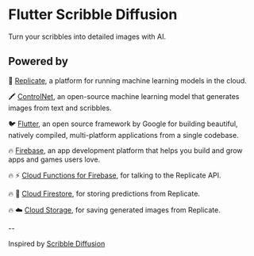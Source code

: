 # Flutter Scribble Diffusion

Turn your scribbles into detailed images with AI.

## Powered by

🚀 [Replicate](https://replicate.com/?utm_source=project&utm_campaign=scribblediffusion), a platform for running machine learning models in the cloud.

🖍️ [ControlNet](https://replicate.com/jagilley/controlnet-scribble?utm_source=project&utm_campaign=scribblediffusion), an open-source machine learning model that generates images from text and scribbles.

🐦 [Flutter](https://flutter.dev/), an open source framework by Google for building beautiful, natively compiled, multi-platform applications from a single codebase.

🔥 [Firebase](https://firebase.google.com/), an app development platform that helps you build and grow apps and games users love.

🔥 ⚡ [Cloud Functions for Firebase](https://firebase.google.com/docs/functions), for talking to the Replicate API.

🔥 📝 [Cloud Firestore](https://firebase.google.com/products/firestore), for storing predictions from Replicate.

🔥 ☁️ [Cloud Storage](https://firebase.google.com/products/storage), for saving generated images from Replicate.

--

Inspired by [Scribble Diffusion](https://github.com/replicate/scribble-diffusion)
